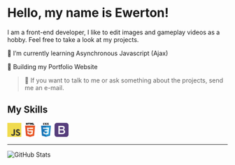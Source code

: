 #  Hello, my name is <strong>Ewerton!</strong>

I am a front-end developer, I like to edit images and gameplay videos as a hobby. Feel free to take a look at my projects. 

🌱 I’m currently learning Asynchronous Javascript (Ajax)

👷 Building my Portfolio Website

> 💬 If you want to talk to me or ask something about the projects, send me an e-mail.


## My Skills


<code><img height="32" src="https://raw.githubusercontent.com/github/explore/80688e429a7d4ef2fca1e82350fe8e3517d3494d/topics/javascript/javascript.png" alt="Javascript"/></code>
<code><img height="32" src="https://raw.githubusercontent.com/github/explore/80688e429a7d4ef2fca1e82350fe8e3517d3494d/topics/html/html.png" alt="HTML5"/></code>
<code><img height="32" src="https://raw.githubusercontent.com/github/explore/80688e429a7d4ef2fca1e82350fe8e3517d3494d/topics/css/css.png" alt="CSS"/></code>
<code><img height="32" src="https://raw.githubusercontent.com/github/explore/80688e429a7d4ef2fca1e82350fe8e3517d3494d/topics/bootstrap/bootstrap.png" alt="Bootstrap"/></code>


---


![GitHub Stats](https://github-readme-stats.vercel.app/api?username=ewertonsilva07&theme=algolia&show_icons=true)

